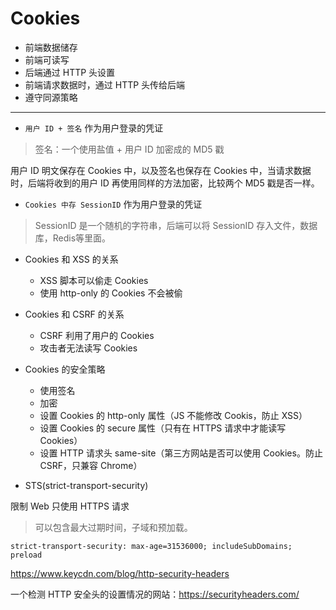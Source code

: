 # Cookies

- 前端数据储存
- 前端可读写
- 后端通过 HTTP 头设置
- 前端请求数据时，通过 HTTP 头传给后端
- 遵守同源策略

---


- `用户 ID + 签名` 作为用户登录的凭证

> 签名：一个使用盐值 + 用户 ID 加密成的 MD5 戳

用户 ID 明文保存在 Cookies 中，以及签名也保存在 Cookies 中，当请求数据时，后端将收到的用户 ID 再使用同样的方法加密，比较两个 MD5 戳是否一样。

- `Cookies 中存 SessionID` 作为用户登录的凭证

> SessionID 是一个随机的字符串，后端可以将 SessionID 存入文件，数据库，Redis等里面。

- Cookies 和 XSS 的关系

  - XSS 脚本可以偷走 Cookies
  - 使用 http-only 的 Cookies 不会被偷

- Cookies 和 CSRF 的关系

  - CSRF 利用了用户的 Cookies
  - 攻击者无法读写 Cookies

- Cookies 的安全策略

  - 使用签名
  - 加密
  - 设置 Cookies 的 http-only 属性（JS 不能修改 Cookis，防止 XSS）
  - 设置 Cookies 的 secure 属性（只有在 HTTPS 请求中才能读写 Cookies）
  - 设置 HTTP 请求头 same-site（第三方网站是否可以使用 Cookies。防止 CSRF，只兼容 Chrome）

- STS(strict-transport-security)

限制 Web 只使用 HTTPS 请求

> 可以包含最大过期时间，子域和预加载。

```http
strict-transport-security: max-age=31536000; includeSubDomains; preload
```

https://www.keycdn.com/blog/http-security-headers

一个检测 HTTP 安全头的设置情况的网站：https://securityheaders.com/